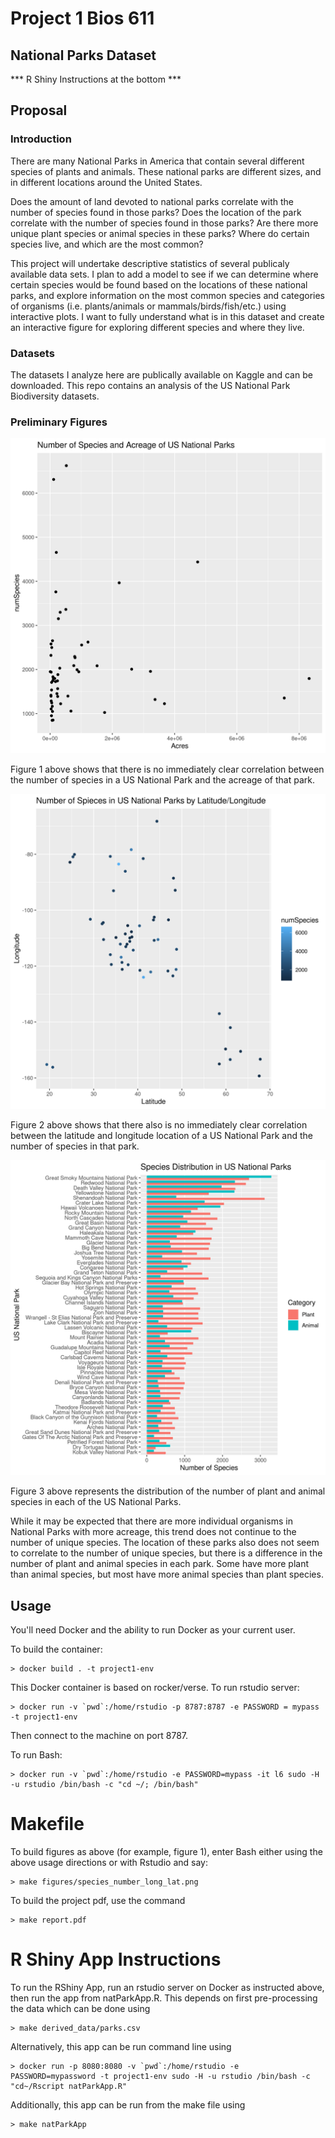 Project 1 Bios 611
==================
National Parks Dataset
----------------------

*** R Shiny Instructions at the bottom ***

Proposal
--------

### Introduction

There are many National Parks in America that contain several different species of plants and animals. These national parks are different sizes, and in different locations around the United States.

Does the amount of land devoted to national parks correlate with the number of species found in those parks? Does the location of the park correlate with the number of species found in those parks? Are there more unique plant species or animal species in these parks? Where do certain species live, and which are the most common?

This project will undertake descriptive statistics of several publicaly available data sets. I plan to add a model to see if we can determine where certain species would be found based on the locations of these national parks, and explore information on the most common species and categories of organisms (i.e. plants/animals or mammals/birds/fish/etc.) using interactive plots. I want to fully understand what is in this dataset and create an interactive figure for exploring different species and where they live. 

### Datasets

The datasets I analyze here are publically available on Kaggle and can be downloaded. 
This repo contains an analysis of the US National Park Biodiversity datasets.

### Preliminary Figures

![](assets/species_acreage.png)

Figure 1 above shows that there is no immediately clear correlation between the number of species in a US National Park and the acreage of that park.


![](assets/species_number_long_lat.png)

Figure 2 above shows that there also is no immediately clear correlation between the latitude and longitude location of a US National Park and the number of species in that park.

![](assets/species_plant_animal_rank.png)

Figure 3 above represents the distribution of the number of plant and animal species in each of the US National Parks. 

While it may be expected that there are more individual organisms in National Parks with more acreage, this trend does not continue to the number of unique species. The location of these parks also does not seem to correlate to the number of unique species, but there is a difference in the number of plant and animal species in each park. Some have more plant than animal species, but most have more animal species than plant species.

Usage
-----

You'll need Docker and the ability to run Docker as your current user. 

To build the container:
    
    > docker build . -t project1-env

This Docker container is based on rocker/verse. To run rstudio server:
    
    > docker run -v `pwd`:/home/rstudio -p 8787:8787 -e PASSWORD = mypass -t project1-env

Then connect to the machine on port 8787.

To run Bash:
    
    > docker run -v `pwd`:/home/rstudio -e PASSWORD=mypass -it l6 sudo -H -u rstudio /bin/bash -c "cd ~/; /bin/bash"


Makefile
========
To build figures as above (for example, figure 1), enter Bash either using the above usage directions or with Rstudio and say:
    
    > make figures/species_number_long_lat.png
    
To build the project pdf, use the command

    > make report.pdf
    

R Shiny App Instructions
========================
To run the RShiny App, run an rstudio server on Docker as instructed above, then run the app from natParkApp.R. This depends on first pre-processing the data which can be done using 
    
    > make derived_data/parks.csv
    
Alternatively, this app can be run command line using

    > docker run -p 8080:8080 -v `pwd`:/home/rstudio -e PASSWORD=mypassword -t project1-env sudo -H -u rstudio /bin/bash -c "cd~/Rscript natParkApp.R"
    
Additionally, this app can be run from the make file using

    > make natParkApp
